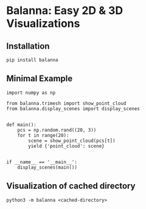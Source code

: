 # Balanna: Easy 2D & 3D Visualizations

## Installation
```
pip install balanna
```

## Minimal Example
```
import numpy as np

from balanna.trimesh import show_point_cloud
from balanna.display_scenes import display_scenes


def main():
    pcs = np.random.rand((20, 3))
    for t in range(20):
        scene = show_point_cloud(pcs[t])
        yield {'point_cloud': scene}


if __name__ == '__main__':
    display_scenes(main())
```

## Visualization of cached directory
```
python3 -m balanna <cached-directory>
```

